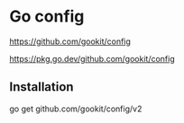 # Go config

https://github.com/gookit/config

https://pkg.go.dev/github.com/gookit/config

## Installation

go get github.com/gookit/config/v2

